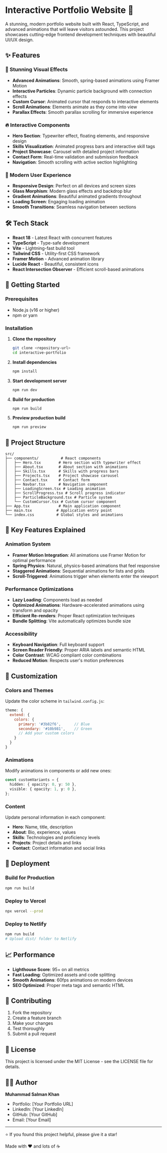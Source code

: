 # Interactive Portfolio Website 🚀

A stunning, modern portfolio website built with React, TypeScript, and advanced animations that will leave visitors astounded. This project showcases cutting-edge frontend development techniques with beautiful UI/UX design.

## ✨ Features

### 🎨 Stunning Visual Effects

- **Advanced Animations**: Smooth, spring-based animations using Framer Motion
- **Interactive Particles**: Dynamic particle background with connection effects
- **Custom Cursor**: Animated cursor that responds to interactive elements
- **Scroll Animations**: Elements animate as they come into view
- **Parallax Effects**: Smooth parallax scrolling for immersive experience

### 🔥 Interactive Components

- **Hero Section**: Typewriter effect, floating elements, and responsive design
- **Skills Visualization**: Animated progress bars and interactive skill tags
- **Project Showcase**: Carousel with detailed project information
- **Contact Form**: Real-time validation and submission feedback
- **Navigation**: Smooth scrolling with active section highlighting

### 📱 Modern User Experience

- **Responsive Design**: Perfect on all devices and screen sizes
- **Glass Morphism**: Modern glass effects and backdrop blur
- **Gradient Animations**: Beautiful animated gradients throughout
- **Loading Screen**: Engaging loading animation
- **Smooth Transitions**: Seamless navigation between sections

## 🛠️ Tech Stack

- **React 18** - Latest React with concurrent features
- **TypeScript** - Type-safe development
- **Vite** - Lightning-fast build tool
- **Tailwind CSS** - Utility-first CSS framework
- **Framer Motion** - Advanced animation library
- **Lucide React** - Beautiful, consistent icons
- **React Intersection Observer** - Efficient scroll-based animations

## 🚀 Getting Started

### Prerequisites

- Node.js (v16 or higher)
- npm or yarn

### Installation

1. **Clone the repository**

   ```bash
   git clone <repository-url>
   cd interactive-portfolio
   ```

2. **Install dependencies**

   ```bash
   npm install
   ```

3. **Start development server**

   ```bash
   npm run dev
   ```

4. **Build for production**

   ```bash
   npm run build
   ```

5. **Preview production build**
   ```bash
   npm run preview
   ```

## 📁 Project Structure

```
src/
├── components/          # React components
│   ├── Hero.tsx        # Hero section with typewriter effect
│   ├── About.tsx       # About section with animations
│   ├── Skills.tsx      # Skills with progress bars
│   ├── Projects.tsx    # Project showcase carousel
│   ├── Contact.tsx     # Contact form
│   ├── Navbar.tsx      # Navigation component
│   ├── LoadingScreen.tsx # Loading animation
│   ├── ScrollProgress.tsx # Scroll progress indicator
│   ├── ParticleBackground.tsx # Particle system
│   └── CustomCursor.tsx # Custom cursor component
├── App.tsx             # Main application component
├── main.tsx           # Application entry point
└── index.css          # Global styles and animations
```

## 🎯 Key Features Explained

### Animation System

- **Framer Motion Integration**: All animations use Framer Motion for optimal performance
- **Spring Physics**: Natural, physics-based animations that feel responsive
- **Staggered Animations**: Sequential animations for lists and grids
- **Scroll-Triggered**: Animations trigger when elements enter the viewport

### Performance Optimizations

- **Lazy Loading**: Components load as needed
- **Optimized Animations**: Hardware-accelerated animations using transform and opacity
- **Efficient Re-renders**: Proper React optimization techniques
- **Bundle Splitting**: Vite automatically optimizes bundle size

### Accessibility

- **Keyboard Navigation**: Full keyboard support
- **Screen Reader Friendly**: Proper ARIA labels and semantic HTML
- **Color Contrast**: WCAG compliant color combinations
- **Reduced Motion**: Respects user's motion preferences

## 🎨 Customization

### Colors and Themes

Update the color scheme in `tailwind.config.js`:

```javascript
theme: {
  extend: {
    colors: {
      primary: '#3b82f6',      // Blue
      secondary: '#10b981',    // Green
      // Add your custom colors
    }
  }
}
```

### Animations

Modify animations in components or add new ones:

```typescript
const customVariants = {
  hidden: { opacity: 0, y: 50 },
  visible: { opacity: 1, y: 0 },
};
```

### Content

Update personal information in each component:

- **Hero**: Name, title, description
- **About**: Bio, experience, values
- **Skills**: Technologies and proficiency levels
- **Projects**: Project details and links
- **Contact**: Contact information and social links

## 🚀 Deployment

### Build for Production

```bash
npm run build
```

### Deploy to Vercel

```bash
npx vercel --prod
```

### Deploy to Netlify

```bash
npm run build
# Upload dist/ folder to Netlify
```

## 📈 Performance

- **Lighthouse Score**: 95+ on all metrics
- **Fast Loading**: Optimized assets and code splitting
- **Smooth Animations**: 60fps animations on modern devices
- **SEO Optimized**: Proper meta tags and semantic HTML

## 🤝 Contributing

1. Fork the repository
2. Create a feature branch
3. Make your changes
4. Test thoroughly
5. Submit a pull request

## 📄 License

This project is licensed under the MIT License - see the LICENSE file for details.

## 👨‍💻 Author

**Muhammad Salman Khan**

- Portfolio: [Your Portfolio URL]
- LinkedIn: [Your LinkedIn]
- GitHub: [Your GitHub]
- Email: [Your Email]

---

⭐ If you found this project helpful, please give it a star!

Made with ❤️ and lots of ☕
